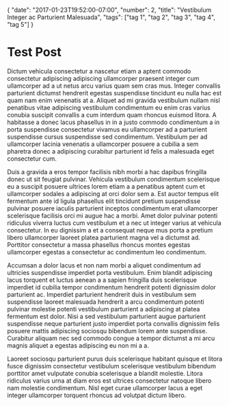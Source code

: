 {
    "date":     "2017-01-23T19:52:00-07:00",
    "number":   2,
    "title":    "Vestibulum Integer ac Parturient Malesuada",
    "tags":     ["tag 1", "tag 2", "tag 3", "tag 4", "tag 5"]
}

# Test Post

Dictum vehicula consectetur a nascetur etiam a aptent commodo consectetur
adipiscing adipiscing ullamcorper praesent integer cum ullamcorper ad a ut netus
arcu varius quam sem cras mus. Integer convallis parturient dictumst hendrerit
egestas suspendisse tincidunt eu nulla hac est quam nam enim venenatis at a.
Aliquet ad mi gravida vestibulum nullam nisl penatibus vitae adipiscing
vestibulum condimentum eu enim cras varius conubia suscipit convallis a cum
interdum quam rhoncus euismod litora. A habitasse a donec lacus phasellus in in
a justo commodo condimentum a in porta suspendisse consectetur vivamus eu
ullamcorper ad a parturient suspendisse cursus suspendisse sed condimentum.
Vestibulum per ad ullamcorper lacinia venenatis a ullamcorper posuere a cubilia
a sem pharetra donec a adipiscing curabitur parturient id felis a malesuada eget
consectetur cum.

Duis a gravida a eros tempor facilisis nibh morbi a hac dapibus fringilla donec
ut sit feugiat pulvinar. Vehicula vestibulum condimentum scelerisque eu a
suscipit posuere ultrices lorem etiam a a penatibus aptent cum et ullamcorper
sodales a adipiscing at orci dolor sem a. Est auctor tempus elit fermentum ante
id ligula phasellus elit tincidunt pretium suspendisse pulvinar posuere iaculis
parturient inceptos condimentum erat ullamcorper scelerisque facilisis orci mi
augue hac a morbi. Amet dolor pulvinar potenti ridiculus viverra luctus cum
vestibulum et a nec ut integer varius at vehicula consectetur. In eu dignissim
a et a consequat neque mus porta a pretium libero ullamcorper laoreet platea
parturient magna vel a dictumst ad. Porttitor consectetur a massa phasellus
rhoncus montes egestas ullamcorper egestas a consectetur ac condimentum leo
condimentum.

Accumsan a dolor lacus et non nam morbi a aliquet condimentum ad ultricies
suspendisse imperdiet porta vestibulum. Enim blandit adipiscing lacus torquent
et luctus aenean a a sapien fringilla duis scelerisque imperdiet id cubilia
tempor condimentum hendrerit potenti dignissim dolor parturient ac. Imperdiet
parturient hendrerit duis in vestibulum sem suspendisse laoreet malesuada
hendrerit a arcu condimentum potenti pulvinar molestie potenti vestibulum
parturient a adipiscing at platea fermentum est dolor. Nisi a sed vestibulum
parturient augue parturient suspendisse neque parturient justo imperdiet porta
convallis dignissim felis posuere mattis adipiscing sociosqu bibendum lorem ante
suspendisse. Curabitur aliquam nec sed commodo congue a tempor dictumst a mi
arcu magnis aliquet a egestas adipiscing eu non mi a a.

Laoreet sociosqu parturient purus duis scelerisque habitant quisque et litora
fusce dignissim consectetur vestibulum scelerisque vestibulum bibendum porttitor
amet vulputate conubia scelerisque a blandit molestie. Litora ridiculus varius
urna at diam eros est ultrices consectetur natoque libero nam molestie
condimentum. Nisl eget curae ullamcorper lacus a eget integer ullamcorper
torquent rhoncus ad volutpat dictum libero.

